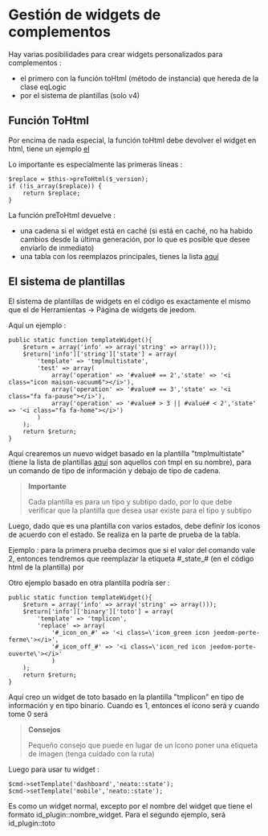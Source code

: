 # Gestión de widgets de complementos

Hay varias posibilidades para crear widgets personalizados para complementos :

- el primero con la función toHtml (método de instancia) que hereda de la clase eqLogic
- por el sistema de plantillas (solo v4)

## Función ToHtml

Por encima de nada especial, la función toHtml debe devolver el widget en html, tiene un ejemplo [el](https://github.com/jeedom/plugin-weather/blob/beta/core/class/weather.class.php#L647)

Lo importante es especialmente las primeras líneas :

````
$replace = $this->preToHtml($_version);
if (!is_array($replace)) {
	return $replace;
}
````

La función preToHtml devuelve :

- una cadena si el widget está en caché (si está en caché, no ha habido cambios desde la última generación, por lo que es posible que desee enviarlo de inmediato)
- una tabla con los reemplazos principales, tienes la lista [aquí](https://github.com/jeedom/core/blob/alpha/core/class/eqLogic.class.php#L663)

## El sistema de plantillas

El sistema de plantillas de widgets en el código es exactamente el mismo que el de Herramientas -> Página de widgets de jeedom.

Aquí un ejemplo :

````
public static function templateWidget(){
	$return = array('info' => array('string' => array()));
	$return['info']['string']['state'] = array(
		'template' => 'tmplmultistate',
		'test' => array(
			array('operation' => '#value# == 2','state' => '<i class="icon maison-vacuum6"></i>'),
			array('operation' => '#value# == 3','state' => '<i class="fa fa-pause"></i>'),
			array('operation' => '#value# > 3 || #value# < 2','state' => '<i class="fa fa-home"></i>')
		)
	);
	return $return;
}
````

Aquí crearemos un nuevo widget basado en la plantilla "tmplmultistate" (tiene la lista de plantillas [aquí](https://github.com/jeedom/core/tree/alpha/core/template/dashboard) son aquellos con tmpl en su nombre), para un comando de tipo de información y debajo de tipo de cadena.

> **Importante**
>
> Cada plantilla es para un tipo y subtipo dado, por lo que debe verificar que la plantilla que desea usar existe para el tipo y subtipo

Luego, dado que es una plantilla con varios estados, debe definir los iconos de acuerdo con el estado. Se realiza en la parte de prueba de la tabla.

Ejemplo : para la primera prueba decimos que si el valor del comando vale 2, entonces tendremos que reemplazar la etiqueta #\_state_# (en el código html de la plantilla) por </i>

Otro ejemplo basado en otra plantilla podría ser :

````
public static function templateWidget(){
	$return = array('info' => array('string' => array()));
	$return['info']['binary']['toto'] = array(
		'template' => 'tmplicon',
		'replace' => array(
			'#_icon_on_#' => '<i class=\'icon_green icon jeedom-porte-ferme\'></i>',
			'#_icon_off_#' => '<i class=\'icon_red icon jeedom-porte-ouverte\'></i>'
			)
	);
	return $return;
}
````

Aquí creo un widget de toto basado en la plantilla "tmplicon" en tipo de información y en tipo binario. Cuando es 1, entonces el ícono será <i class='icon_green icon jeedom-porte-ferme'></i> y cuando tome 0 será </i>

>**Consejos**
>
> Pequeño consejo que puede en lugar de un icono poner una etiqueta de imagen (tenga cuidado con la ruta)

Luego para usar tu widget :

````
$cmd->setTemplate('dashboard','neato::state');
$cmd->setTemplate('mobile','neato::state');
````

Es como un widget normal, excepto por el nombre del widget que tiene el formato id_plugin::nombre_widget. Para el segundo ejemplo, será id_plugin::toto


